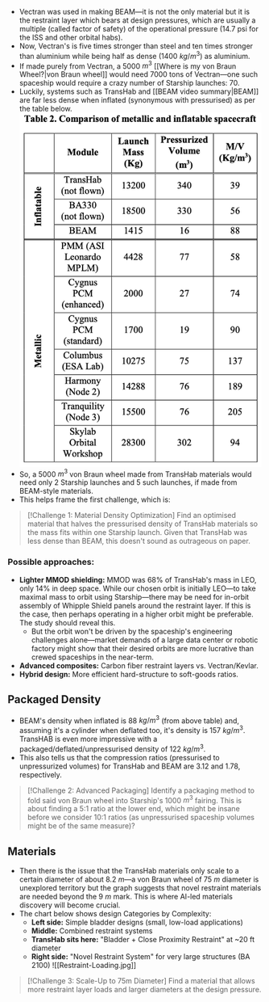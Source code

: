 ---
---

- Vectran was used in making BEAM—it is not the only material but it is the restraint layer which bears at design pressures, which are usually a multiple (called factor of safety) of the operational pressure (14.7 psi for the ISS and other orbital habs).
- Now, Vectran's is five times stronger than steel and ten times stronger than aluminium while being half as dense (1400 $kg/m^3$) as aluminium.
- If made purely from Vectran, a 5000 $m^3$ [[Where is my von Braun Wheel?|von Braun wheel]] would need 7000 tons of Vectran—one such spaceship would require a crazy number of Starship launches: 70.
- Luckily, systems such as TransHab and [[BEAM video summary|BEAM]] are far less dense when inflated (synonymous with pressurised) as per the table below.
  ![Title of table in image.](assets/imgs/spaceship-engineering/Densities_of_inflatable_habitats.png)
- So, a 5000 $m^3$ von Braun wheel made from TransHab materials would need only 2 Starship launches and 5 such launches, if made from BEAM-style materials.
- This helps frame the first challenge, which is:

> [!Challenge 1: Material Density Optimization]
> Find an optimised material that halves the pressurised density of TransHab materials so the mass fits within one Starship launch. Given that TransHab was less dense than BEAM, this doesn't sound as outrageous on paper.

### **Possible approaches:**
- **Lighter MMOD shielding:** MMOD was 68% of TransHab's mass in LEO, only 14% in deep space. While our chosen orbit is initially LEO—to take maximal mass to orbit using Starship—there may be need for in-orbit assembly of Whipple Shield panels around the restraint layer. If this is the case, then perhaps operating in a higher orbit might be preferable. The study should reveal this.
	- But the orbit won't be driven by the spaceship's engineering challenges alone—market demands of a large data center or robotic factory might show that their desired orbits are more lucrative than crewed spaceships in the near-term.
- **Advanced composites:** Carbon fiber restraint layers vs. Vectran/Kevlar.
- **Hybrid design:** More efficient hard-structure to soft-goods ratios.
## Packaged Density 
- BEAM's density when inflated is 88 $kg/m^3$ (from above table) and, assuming it's a cylinder when deflated too, it's density is 157 $kg/m^3$. TransHAB is even more impressive with a packaged/deflated/unpressurised density of 122 $kg/m^3$.
- This also tells us that the compression ratios (pressurised to unpressurized volumes) for TransHab and BEAM are 3.12 and 1.78, respectively.

> [!Challenge 2: Advanced Packaging]
> Identify a packaging method to fold said von Braun wheel into Starship's 1000 $m^3$ fairing. This is about finding a 5:1 ratio at the lower end, which might be insane before we consider 10:1 ratios (as unpressurised spaceship volumes might be of the same measure)?

## Materials
- Then there is the issue that the TransHab materials only scale to a certain diameter of about 8.2 $m$—a von Braun wheel of 75 $m$ diameter is unexplored territory but the graph suggests that novel restraint materials are needed beyond the 9 $m$ mark. This is where AI-led materials discovery will become crucial.
- The chart below shows design Categories by Complexity:
	- **Left side:** Simple bladder designs (small, low-load applications)
	- **Middle:** Combined restraint systems
	- **TransHab sits here:** "Bladder + Close Proximity Restraint" at ~20 ft diameter
	- **Right side:** "Novel Restraint System" for very large structures (BA 2100)
![[Restraint-Loading.jpg]]

> [!Challenge 3: Scale-Up to 75m Diameter]
> Find a material that allows more restraint layer loads and larger diameters at the design pressure.

